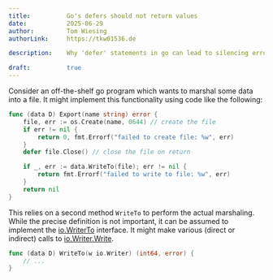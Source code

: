 ```yaml
---
title:          Go's defers should not return values
date:           2025-06-29
author:         Tom Wiesing 
authorLink:     https://tkw01536.de

description:    Why 'defer' statements in go can lead to silencing errors.

draft:          true
---
```


Consider an off-the-shelf go program which wants to marshal some data into a file.
It might implement this functionality using code like the following:

```go
func (data D) Export(name string) error {
    file, err := os.Create(name, 0644) // create the file
    if err != nil {
        return 0, fmt.Errorf("failed to create file: %w", err)
    }
    defer file.Close() // close the file on return

    if _, err := data.WriteTo(file); err != nil {
        return fmt.Errorf("failed to write to file: %w", err)
    }
    return nil
}
```

This relies on a second method `WriteTo` to perform the actual marshaling.
While the precise definition is not important, it can be assumed to implement the [io.WriterTo](https://pkg.go.dev/io#WriterTo) interface.
It might make various (direct or indirect) calls to [io.Writer.Write](https://pkg.go.dev/io#Writer).

```go
func (data D) WriteTo(w io.Writer) (int64, error) {
    // ...
}
```

<!-- Next: what is the problem here? -->